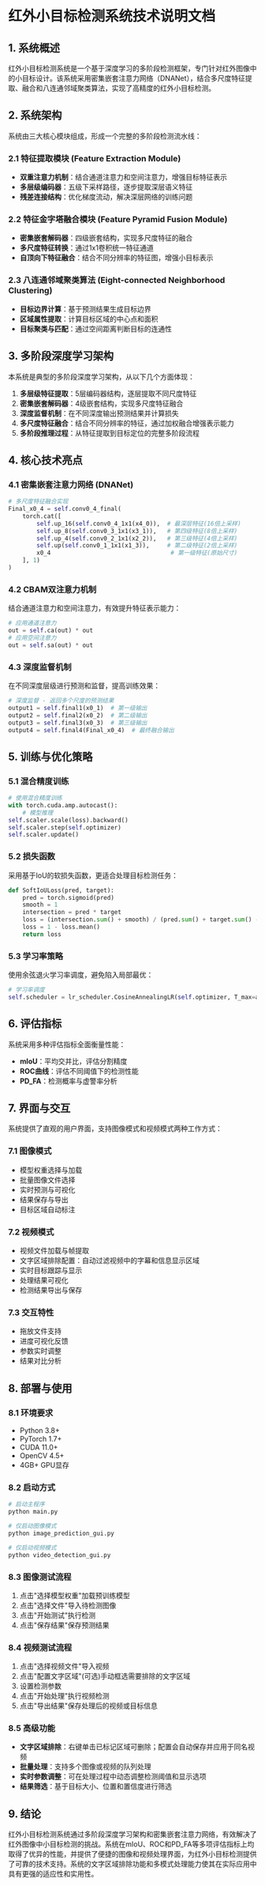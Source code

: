 # 红外小目标检测系统技术说明文档

## 1. 系统概述

红外小目标检测系统是一个基于深度学习的多阶段检测框架，专门针对红外图像中的小目标设计。该系统采用密集嵌套注意力网络（DNANet），结合多尺度特征提取、融合和八连通邻域聚类算法，实现了高精度的红外小目标检测。

## 2. 系统架构

系统由三大核心模块组成，形成一个完整的多阶段检测流水线：

### 2.1 特征提取模块 (Feature Extraction Module)

- **双重注意力机制**：结合通道注意力和空间注意力，增强目标特征表示
- **多层级编码器**：五级下采样路径，逐步提取深层语义特征
- **残差连接结构**：优化梯度流动，解决深层网络的训练问题

### 2.2 特征金字塔融合模块 (Feature Pyramid Fusion Module)

- **密集嵌套解码器**：四级嵌套结构，实现多尺度特征的融合
- **多尺度特征转换**：通过1x1卷积统一特征通道
- **自顶向下特征融合**：结合不同分辨率的特征图，增强小目标表示

### 2.3 八连通邻域聚类算法 (Eight-connected Neighborhood Clustering)

- **目标边界计算**：基于预测结果生成目标边界
- **区域属性提取**：计算目标区域的中心点和面积
- **目标聚类与匹配**：通过空间距离判断目标的连通性

## 3. 多阶段深度学习架构

本系统是典型的多阶段深度学习架构，从以下几个方面体现：

1. **多层级特征提取**：5层编码器结构，逐层提取不同尺度特征
2. **密集嵌套解码器**：4级嵌套结构，实现多尺度特征融合
3. **深度监督机制**：在不同深度输出预测结果并计算损失
4. **多尺度特征融合**：结合不同分辨率的特征，通过加权融合增强表示能力
5. **多阶段推理过程**：从特征提取到目标定位的完整多阶段流程

## 4. 核心技术亮点

### 4.1 密集嵌套注意力网络 (DNANet)

```python
# 多尺度特征融合实现
Final_x0_4 = self.conv0_4_final(
    torch.cat([
        self.up_16(self.conv0_4_1x1(x4_0)),  # 最深层特征(16倍上采样)
        self.up_8(self.conv0_3_1x1(x3_1)),   # 第四级特征(8倍上采样)
        self.up_4(self.conv0_2_1x1(x2_2)),   # 第三级特征(4倍上采样)
        self.up(self.conv0_1_1x1(x1_3)),     # 第二级特征(2倍上采样)
        x0_4                                  # 第一级特征(原始尺寸)
    ], 1)
)
```

### 4.2 CBAM双注意力机制

结合通道注意力和空间注意力，有效提升特征表示能力：

```python
# 应用通道注意力
out = self.ca(out) * out
# 应用空间注意力
out = self.sa(out) * out
```

### 4.3 深度监督机制

在不同深度层级进行预测和监督，提高训练效果：

```python
# 深度监督 - 返回多个尺度的预测结果
output1 = self.final1(x0_1)  # 第一级输出
output2 = self.final2(x0_2)  # 第二级输出 
output3 = self.final3(x0_3)  # 第三级输出
output4 = self.final4(Final_x0_4)  # 最终融合输出
```

## 5. 训练与优化策略

### 5.1 混合精度训练

```python
# 使用混合精度训练
with torch.cuda.amp.autocast():
    # 模型推理
self.scaler.scale(loss).backward()
self.scaler.step(self.optimizer)
self.scaler.update()
```

### 5.2 损失函数

采用基于IoU的软损失函数，更适合处理目标检测任务：

```python
def SoftIoULoss(pred, target):
    pred = torch.sigmoid(pred)
    smooth = 1
    intersection = pred * target
    loss = (intersection.sum() + smooth) / (pred.sum() + target.sum() - intersection.sum() + smooth)
    loss = 1 - loss.mean()
    return loss
```

### 5.3 学习率策略

使用余弦退火学习率调度，避免陷入局部最优：

```python
# 学习率调度
self.scheduler = lr_scheduler.CosineAnnealingLR(self.optimizer, T_max=args.epochs, eta_min=args.min_lr)
```

## 6. 评估指标

系统采用多种评估指标全面衡量性能：

- **mIoU**：平均交并比，评估分割精度
- **ROC曲线**：评估不同阈值下的检测性能
- **PD_FA**：检测概率与虚警率分析

## 7. 界面与交互

系统提供了直观的用户界面，支持图像模式和视频模式两种工作方式：

### 7.1 图像模式

- 模型权重选择与加载
- 批量图像文件选择
- 实时预测与可视化
- 结果保存与导出
- 目标区域自动标注

### 7.2 视频模式

- 视频文件加载与帧提取
- 文字区域排除配置：自动过滤视频中的字幕和信息显示区域
- 实时目标跟踪与显示
- 处理结果可视化
- 检测结果导出与保存

### 7.3 交互特性

- 拖放文件支持
- 进度可视化反馈
- 参数实时调整
- 结果对比分析

## 8. 部署与使用

### 8.1 环境要求

- Python 3.8+
- PyTorch 1.7+
- CUDA 11.0+
- OpenCV 4.5+
- 4GB+ GPU显存

### 8.2 启动方式

```bash
# 启动主程序
python main.py

# 仅启动图像模式
python image_prediction_gui.py

# 仅启动视频模式
python video_detection_gui.py
```

### 8.3 图像测试流程

1. 点击"选择模型权重"加载预训练模型
2. 点击"选择文件"导入待检测图像
3. 点击"开始测试"执行检测
4. 点击"保存结果"保存预测结果

### 8.4 视频测试流程

1. 点击"选择视频文件"导入视频
2. 点击"配置文字区域"(可选)手动框选需要排除的文字区域
3. 设置检测参数
4. 点击"开始处理"执行视频检测
5. 点击"导出结果"保存处理后的视频或目标信息

### 8.5 高级功能

- **文字区域排除**：右键单击已标记区域可删除；配置会自动保存并应用于同名视频
- **批量处理**：支持多个图像或视频的队列处理
- **实时参数调整**：可在处理过程中动态调整检测阈值和显示选项
- **结果筛选**：基于目标大小、位置和置信度进行筛选

## 9. 结论

红外小目标检测系统通过多阶段深度学习架构和密集嵌套注意力网络，有效解决了红外图像中小目标检测的挑战。系统在mIoU、ROC和PD_FA等多项评估指标上均取得了优异的性能，并提供了便捷的图像和视频处理界面，为红外小目标检测提供了可靠的技术支持。系统的文字区域排除功能和多模式处理能力使其在实际应用中具有更强的适应性和实用性。
